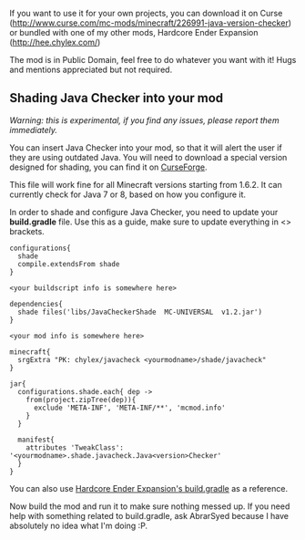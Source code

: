 If you want to use it for your own projects, you can download it on Curse (http://www.curse.com/mc-mods/minecraft/226991-java-version-checker) or bundled with one of my other mods, Hardcore Ender Expansion (http://hee.chylex.com/)

The mod is in Public Domain, feel free to do whatever you want with it! Hugs and mentions appreciated but not required.

## Shading Java Checker into your mod

*Warning: this is experimental, if you find any issues, please report them immediately.*

You can insert Java Checker into your mod, so that it will alert the user if they are using outdated Java. You will need to download a special version designed for shading, you can find it on [CurseForge](http://minecraft.curseforge.com/projects/java-version-checker/files/2262108).

This file will work fine for all Minecraft versions starting from 1.6.2. It can currently check for Java 7 or 8, based on how you configure it.

In order to shade and configure Java Checker, you need to update your **build.gradle** file. Use this as a guide, make sure to update everything in <> brackets.

```
configurations{
  shade
  compile.extendsFrom shade
}

<your buildscript info is somewhere here>

dependencies{
  shade files('libs/JavaCheckerShade  MC-UNIVERSAL  v1.2.jar')
}

<your mod info is somewhere here>

minecraft{
  srgExtra "PK: chylex/javacheck <yourmodname>/shade/javacheck"
}

jar{
  configurations.shade.each{ dep ->
    from(project.zipTree(dep)){
      exclude 'META-INF', 'META-INF/**', 'mcmod.info'
    }
  }
  
  manifest{
    attributes 'TweakClass': '<yourmodname>.shade.javacheck.Java<version>Checker'
  }
}
```

You can also use [Hardcore Ender Expansion's build.gradle](https://github.com/chylex/Hardcore-Ender-Expansion/blob/master/build.gradle) as a reference.

Now build the mod and run it to make sure nothing messed up. If you need help with something related to build.gradle, ask AbrarSyed because I have absolutely no idea what I'm doing :P.
